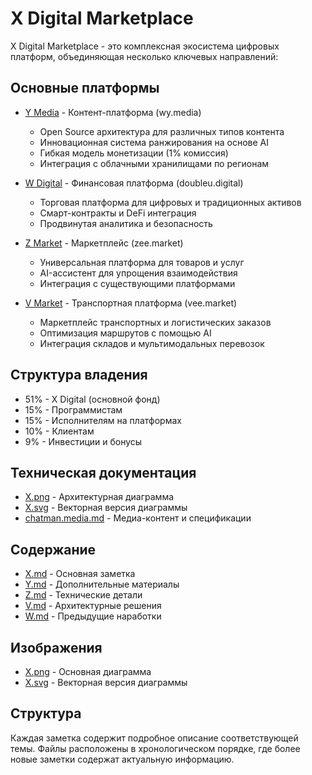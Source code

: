# X Digital Marketplace

X Digital Marketplace - это комплексная экосистема цифровых платформ, объединяющая несколько ключевых направлений:

## Основные платформы

- [Y Media](Y.md) - Контент-платформа (wy.media)
  - Open Source архитектура для различных типов контента
  - Инновационная система ранжирования на основе AI
  - Гибкая модель монетизации (1% комиссия)
  - Интеграция с облачными хранилищами по регионам

- [W Digital](W.md) - Финансовая платформа (doubleu.digital)
  - Торговая платформа для цифровых и традиционных активов
  - Смарт-контракты и DeFi интеграция
  - Продвинутая аналитика и безопасность

- [Z Market](Z.md) - Маркетплейс (zee.market)
  - Универсальная платформа для товаров и услуг
  - AI-ассистент для упрощения взаимодействия
  - Интеграция с существующими платформами

- [V Market](V.md) - Транспортная платформа (vee.market)
  - Маркетплейс транспортных и логистических заказов
  - Оптимизация маршрутов с помощью AI
  - Интеграция складов и мультимодальных перевозок

## Структура владения

- 51% - X Digital (основной фонд)
- 15% - Программистам
- 15% - Исполнителям на платформах
- 10% - Клиентам
- 9% - Инвестиции и бонусы

## Техническая документация

- [X.png](X.png) - Архитектурная диаграмма
- [X.svg](X.svg) - Векторная версия диаграммы
- [chatman.media.md](chatman.media.md) - Медиа-контент и спецификации

## Содержание

- [X.md](X.md) - Основная заметка
- [Y.md](Y.md) - Дополнительные материалы
- [Z.md](Z.md) - Технические детали
- [V.md](V.md) - Архитектурные решения
- [W.md](W.md) - Предыдущие наработки

## Изображения

- [X.png](X.png) - Основная диаграмма
- [X.svg](X.svg) - Векторная версия диаграммы

## Структура

Каждая заметка содержит подробное описание соответствующей темы. Файлы расположены в хронологическом порядке, где более новые заметки содержат актуальную информацию. 